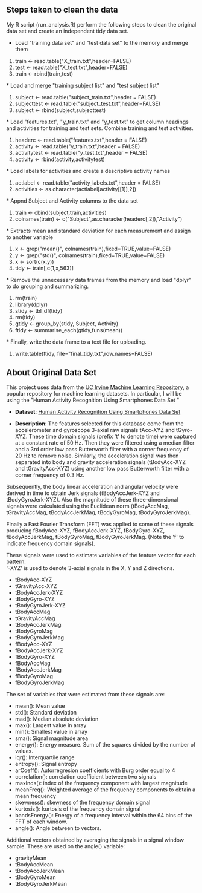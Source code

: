 ## Steps taken to clean the data

My R script (run_analysis.R) perform the following steps to clean the original data set and create an independent tidy data set.

* Load "training data set" and "test data set" to the memory and merge them
<ol>
<li>train <- read.table("X_train.txt",header=FALSE)</li>
<li>test <- read.table("X_test.txt",header=FALSE)</li>
<li>train <- rbind(train,test)</li>
</ol>
* Load and merge "training subject list" and "test subject list"
<ol>
<li>subject <- read.table("subject_train.txt",header = FALSE)</li>
<li>subjecttest <- read.table("subject_test.txt",header=FALSE)</li>
<li>subject <- rbind(subject,subjecttest)</li>
</ol>
* Load "features.txt", "y_train.txt" and "y_test.txt" to get column headings and activities for training and test sets. Combine training and test activities.
<ol>
<li>headerc <- read.table("features.txt",header = FALSE)</li>
<li>activity <- read.table("y_train.txt",header = FALSE)</li>
<li>activitytest <- read.table("y_test.txt",header = FALSE)</li>
<li>activity <- rbind(activity,activitytest)</li>
</ol>
* Load labels for activities and create a descriptive activity names
<ol>
<li>actlabel <- read.table("activity_labels.txt",header = FALSE)</li>
<li>activities <- as.character(actlabel[activity[[1]],2])</li>
</ol>
* Appnd Subject and Activity columns to the data set
<ol>
<li>train <- cbind(subject,train,activities)</li>
<li>colnames(train) <- c("Subject",as.character(headerc[,2]),"Activity")</li>
</ol>
* Extracts mean and standard deviation for each measurement and assign to another variable
<ol>
<li>x <- grep("mean()", colnames(train),fixed=TRUE,value=FALSE)</li>
<li>y <- grep("std()", colnames(train),fixed=TRUE,value=FALSE)</li>
<li>x <- sort(c(x,y))</li>
<li>tidy <- train[,c(1,x,563)]</li>
</ol>
* Remove the unnecessary data frames from the memory and load "dplyr" to do grouping and summarizing. 
<ol>
<li>rm(train)</li>
<li>library(dplyr)</li>
<li>stidy <- tbl_df(tidy)</li>
<li>rm(tidy)</li>
<li>gtidy <- group_by(stidy, Subject, Activity)</li>
<li>ftidy <- summarise_each(gtidy,funs(mean))</li>
</ol>
* Finally, write the data frame to a text file for uploading.
<ol><li>write.table(ftidy, file="final_tidy.txt",row.names=FALSE)</li></ol>




## About Original Data Set

This project uses data from
the <a href="http://archive.ics.uci.edu/ml/">UC Irvine Machine
Learning Repository</a>, a popular repository for machine learning
datasets. In particular, I will be using the "Human Activity Recognition Using Smartphones Data Set " 


* <b>Dataset</b>: <a href="https://d396qusza40orc.cloudfront.net/getdata%2Fprojectfiles%2FUCI%20HAR%20Dataset.zip">Human Activity Recognition Using Smartphones Data Set </a>

* <b>Description</b>: The features selected for this database come from the accelerometer and gyroscope 3-axial raw signals tAcc-XYZ and tGyro-XYZ. These time domain signals (prefix 't' to denote time) were captured at a constant rate of 50 Hz. Then they were filtered using a median filter and a 3rd order low pass Butterworth filter with a corner frequency of 20 Hz to remove noise. Similarly, the acceleration signal was then separated into body and gravity acceleration signals (tBodyAcc-XYZ and tGravityAcc-XYZ) using another low pass Butterworth filter with a corner frequency of 0.3 Hz. 

Subsequently, the body linear acceleration and angular velocity were derived in time to obtain Jerk signals (tBodyAccJerk-XYZ and tBodyGyroJerk-XYZ). Also the magnitude of these three-dimensional signals were calculated using the Euclidean norm (tBodyAccMag, tGravityAccMag, tBodyAccJerkMag, tBodyGyroMag, tBodyGyroJerkMag). 

Finally a Fast Fourier Transform (FFT) was applied to some of these signals producing fBodyAcc-XYZ, fBodyAccJerk-XYZ, fBodyGyro-XYZ, fBodyAccJerkMag, fBodyGyroMag, fBodyGyroJerkMag. (Note the 'f' to indicate frequency domain signals). 

These signals were used to estimate variables of the feature vector for each pattern:  
'-XYZ' is used to denote 3-axial signals in the X, Y and Z directions.

* tBodyAcc-XYZ
* tGravityAcc-XYZ
* tBodyAccJerk-XYZ
* tBodyGyro-XYZ
* tBodyGyroJerk-XYZ
* tBodyAccMag
* tGravityAccMag
* tBodyAccJerkMag
* tBodyGyroMag
* tBodyGyroJerkMag
* fBodyAcc-XYZ
* fBodyAccJerk-XYZ
* fBodyGyro-XYZ
* fBodyAccMag
* fBodyAccJerkMag
* fBodyGyroMag
* fBodyGyroJerkMag

The set of variables that were estimated from these signals are: 

* mean(): Mean value
* std(): Standard deviation
* mad(): Median absolute deviation 
* max(): Largest value in array
* min(): Smallest value in array
* sma(): Signal magnitude area
* energy(): Energy measure. Sum of the squares divided by the number of values. 
* iqr(): Interquartile range 
* entropy(): Signal entropy
* arCoeff(): Autorregresion coefficients with Burg order equal to 4
* correlation(): correlation coefficient between two signals
* maxInds(): index of the frequency component with largest magnitude
* meanFreq(): Weighted average of the frequency components to obtain a mean frequency
* skewness(): skewness of the frequency domain signal 
* kurtosis(): kurtosis of the frequency domain signal 
* bandsEnergy(): Energy of a frequency interval within the 64 bins of the FFT of each window.
* angle(): Angle between to vectors.

Additional vectors obtained by averaging the signals in a signal window sample. These are used on the angle() variable:

* gravityMean
* tBodyAccMean
* tBodyAccJerkMean
* tBodyGyroMean
* tBodyGyroJerkMean



